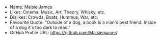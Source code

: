 - Name: Maisie James
- Likes: Cinema, Music, Art, Theory, Whisky, etc.
- Dislikes: Crowds, Boats, Hummus, War, etc. 
- Favourite Quote: "Outside of a dog, a book is a man's best friend. Inside of a dog it's too dark to read."
- GitHub Profile URL: https://github.com/Maisienjames